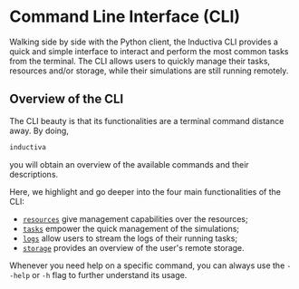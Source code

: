 # Command Line Interface (CLI)

Walking side by side with the Python client, the Inductiva CLI provides 
a quick and simple interface to interact and perform the most common tasks from
the terminal. The CLI allows users to quickly manage their tasks, resources and/or
storage, while their simulations are still running remotely.

## Overview of the CLI

The CLI beauty is that its functionalities are a terminal command distance away.
By doing,
```bash
inductiva
```

you will obtain an overview of the available commands and their descriptions.

Here, we highlight and go deeper into the four main functionalities of the CLI:
- [`resources`](./resources) give management capabilities over the resources;
- [`tasks`](./tasks#task-management) empower the quick management of the simulations;
- [`logs`](./tasks#streaming-logs-of-a-task) allow users to stream the logs of their running tasks;
- [`storage`](./storage) provides an overview of the user's remote storage.

Whenever you need help on a specific command, you can always use the `--help` or
`-h` flag to further understand its usage.
